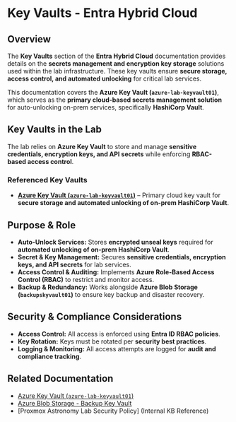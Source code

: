 # **Key Vaults - Entra Hybrid Cloud**

## **Overview**

The **Key Vaults** section of the **Entra Hybrid Cloud** documentation provides details on the **secrets management and encryption key storage** solutions used within the lab infrastructure. These key vaults ensure **secure storage, access control, and automated unlocking** for critical lab services.

This documentation covers the **Azure Key Vault (`azure-lab-keyvault01`)**, which serves as the **primary cloud-based secrets management solution** for auto-unlocking on-prem services, specifically **HashiCorp Vault**.

## **Key Vaults in the Lab**

The lab relies on **Azure Key Vault** to store and manage **sensitive credentials, encryption keys, and API secrets** while enforcing **RBAC-based access control**.

### **Referenced Key Vaults**

- **[Azure Key Vault (`azure-lab-keyvault01`)](./azure-key-vault-keyvault01.md)** – Primary cloud key vault for **secure storage and automated unlocking of on-prem HashiCorp Vault**.

## **Purpose & Role**

- **Auto-Unlock Services:** Stores **encrypted unseal keys** required for **automated unlocking of on-prem HashiCorp Vault**.
- **Secret & Key Management:** Secures **sensitive credentials, encryption keys, and API secrets** for lab services.
- **Access Control & Auditing:** Implements **Azure Role-Based Access Control (RBAC)** to restrict and monitor access.
- **Backup & Redundancy:** Works alongside **Azure Blob Storage (`backupskyvault01`)** to ensure key backup and disaster recovery.

## **Security & Compliance Considerations**

- **Access Control:** All access is enforced using **Entra ID RBAC policies**.
- **Key Rotation:** Keys must be rotated per **security best practices**.
- **Logging & Monitoring:** All access attempts are logged for **audit and compliance tracking**.

## **Related Documentation**

- [Azure Key Vault (`azure-lab-keyvault01`)](./azure-key-vault-keyvault01.md)
- [Azure Blob Storage - Backup Key Vault](../azure-blob-storage-backup-keyvault.md)
- [Proxmox Astronomy Lab Security Policy] (Internal KB Reference)
